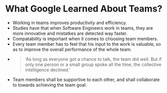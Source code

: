 # What Google Learned About Teams?

- Working in teams improves productivity and efficiency.
- Studies have that when Software Engineers work in teams, they are more innovative and mistatkes are detected way faster.
- Compatability is important when it comes to choosing team members.
- Every team member has to feel that his input to the work is valuable, so as to improve the overall performance of the whole team.
- > ‘As long as everyone got a chance to talk, the team did well. But if only one person or a small group spoke all the time, the collective intelligence declined.’
- Team members shall be supportive to each other, and shall collaborate to towards achieving the team goal.
